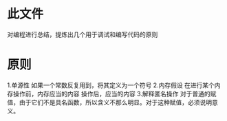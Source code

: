 # 此文件
对编程进行总结，提炼出几个用于调试和编写代码的原则

# 原则
1.单源性
如果一个常数反复用到，将其定义为一个符号
2.内存假设
在进行某个内存操作前，内存应当的内容
操作后，应当的内容
3.解释匿名操作
对于普通的赋值，由于它们不是具名函数，所以含义不那么明显。对于这种赋值，必须说明意义。